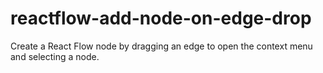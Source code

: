 # reactflow-add-node-on-edge-drop
Create a React Flow node by dragging an edge to open the context menu and selecting a node.
